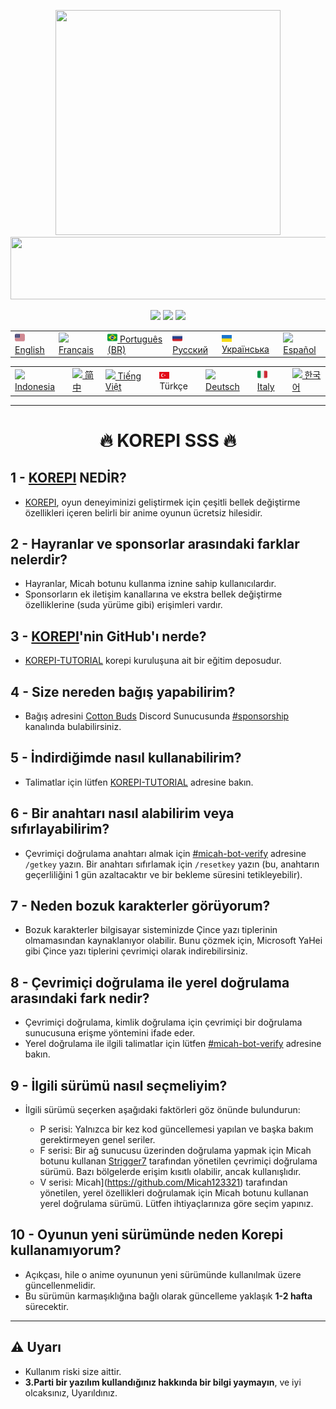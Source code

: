 <p align="center">
  <a href="#"><img width="360" height="360" src="https://media.discordapp.net/attachments/1033549666769449002/1107009612210765955/matches.png"></a>
  <a href="#"><img width="650" height="100" src="https://share.creavite.co/FBkHy3zbN4CgWCr0.gif"></a>
</p>

<p align="center">
	<a href="https://github.com/Korepi/keyauth-cpp-library/releases"><img src="https://img.shields.io/github/downloads/Korepi/keyauth-cpp-library/total.svg?style=for-the-badge&color=darkcyan"></a>
	<a href="https://github.com/Korepi/Korepi/graphs/contributors"><img src="https://img.shields.io/github/contributors/Korepi/Korepi?style=for-the-badge&color=darkcyan"></a>
	<a href="https://discord.gg/cottonbuds"><img src="https://img.shields.io/discord/440536354544156683?label=Discord&logo=discord&style=for-the-badge&color=darkviolet"></a>
</p>

<div align="center">
<table>
  <tr>
    <td valign="center"><a href="README.md"><img src="https://github.com/twitter/twemoji/blob/master/assets/svg/1f1fa-1f1f8.svg" width="16"/> English</td>
    <td valign="center"><a href="README_fr-fr.md"><img src="https://em-content.zobj.net/thumbs/160/twitter/154/flag-for-france_1f1eb-1f1f7.png" width="16"/> Français</td>
    <td valign="center"><a href="README_pt-br.md"><img src="https://github.com/twitter/twemoji/blob/master/assets/svg/1f1e7-1f1f7.svg" width="16"/> Português (BR)</td>
    <td valign="center"><a href="README_ru-ru.md"><img src="https://github.com/twitter/twemoji/blob/master/assets/svg/1f1f7-1f1fa.svg" width="16"/> Русский</a></td>
    <td valign="center"><a href="README_ua-ua.md"><img src="https://github.com/Andrew1397/Ukraine/blob/main/Flag_of_Ukraine.png" width="16"/> Українська</a></td>
    <td valign="center"><a href="README_es-cl.md"><img src="https://twemoji.maxcdn.com/v/13.0.0/svg/1f1e6-1f1f7.svg" width="16"/> Español</td>
      
  </tr>
</table>
</div>
<div align="center">
<table>
  <tr>
    <td valign="center"><a href="README_id-id.md"><img src="https://em-content.zobj.net/thumbs/120/twitter/351/flag-indonesia_1f1ee-1f1e9.png" width="16"/> Indonesia</td>
    <td valign="center"><a href="README_zh-cn.md"><img src="https://em-content.zobj.net/thumbs/120/twitter/351/flag-china_1f1e8-1f1f3.png" width="16"/> 简中</a></td> 
    <td valign="center"><a href="README_vi-vn.md"><img src="https://em-content.zobj.net/thumbs/120/twitter/351/flag-vietnam_1f1fb-1f1f3.png" width="16"/> Tiếng Việt </a></td>
    <td valign="center"><img src="https://raw.githubusercontent.com/hampusborgos/country-flags/ba2cf4101bf029d2ada26da2f95121de74581a4d/svg/tr.svg" width="16"/> Türkçe </a></td>
    <td valign="center"><a href="README_de-de.md"><img src="https://cdn.jsdelivr.net/gh/twitter/twemoji/assets/svg/1f1e9-1f1ea.svg" width="16"/> Deutsch</td>
    <td valign="center"><a href="README_it-it.md"><img src="https://github.com/twitter/twemoji/blob/master/assets/svg/1f1ee-1f1f9.svg" width="16"/> Italy</a></td>
    <td valign="center"><a href="README_ko-kr.md"><img src="https://em-content.zobj.net/source/twitter/53/flag-for-south-korea_1f1f0-1f1f7.png" width="16"/> 한국어</td>
  </tr>
</table>
</div>
	    
---
<div align="center">
  
# 🔥 KOREPI SSS 🔥

</div>

## 1 - [KOREPI](https://github.com/Korepi/Korepi) NEDİR?

- [KOREPI](https://github.com/Korepi/Korepi), oyun deneyiminizi geliştirmek için çeşitli bellek değiştirme özellikleri içeren belirli bir anime oyunun ücretsiz hilesidir.

## 2 - Hayranlar ve sponsorlar arasındaki farklar nelerdir?

- Hayranlar, Micah botunu kullanma iznine sahip kullanıcılardır.
- Sponsorların ek iletişim kanallarına ve ekstra bellek değiştirme özelliklerine (suda yürüme gibi) erişimleri vardır.

## 3 - [KOREPI](https://github.com/Korepi/Korepi)'nin GitHub'ı nerde?

- [KOREPI-TUTORIAL](https://github.com/Korepi/Korepi-Tutorial) korepi kuruluşuna ait bir eğitim deposudur.

## 4 - Size nereden bağış yapabilirim?

- Bağış adresini [Cotton Buds](https://discord.gg/cottonbuds) Discord Sunucusunda [#sponsorship](https://discord.com/channels/1069057220802781265/1097565269985071205) kanalında bulabilirsiniz.

## 5 - İndirdiğimde nasıl kullanabilirim?

- Talimatlar için lütfen [KOREPI-TUTORIAL](https://github.com/Korepi/Korepi-Tutorial) adresine bakın.

## 6 - Bir anahtarı nasıl alabilirim veya sıfırlayabilirim?

- Çevrimiçi doğrulama anahtarı almak için [#micah-bot-verify](https://discord.com/channels/1069057220802781265/1109781322005741658) adresine `/getkey` yazın. Bir anahtarı sıfırlamak için `/resetkey` yazın (bu, anahtarın geçerliliğini 1 gün azaltacaktır ve bir bekleme süresini tetikleyebilir).

## 7 - Neden bozuk karakterler görüyorum?

- Bozuk karakterler bilgisayar sisteminizde Çince yazı tiplerinin olmamasından kaynaklanıyor olabilir. Bunu çözmek için, Microsoft YaHei gibi Çince yazı tiplerini çevrimiçi olarak indirebilirsiniz.

## 8 - Çevrimiçi doğrulama ile yerel doğrulama arasındaki fark nedir?

- Çevrimiçi doğrulama, kimlik doğrulama için çevrimiçi bir doğrulama sunucusuna erişme yöntemini ifade eder.
- Yerel doğrulama ile ilgili talimatlar için lütfen [#micah-bot-verify](https://discord.com/channels/1069057220802781265/1109781322005741658) adresine bakın.

## 9 - İlgili sürümü nasıl seçmeliyim?

- İlgili sürümü seçerken aşağıdaki faktörleri göz önünde bulundurun:

   + P serisi: Yalnızca bir kez kod güncellemesi yapılan ve başka bakım gerektirmeyen genel seriler.
   + F serisi: Bir ağ sunucusu üzerinden doğrulama yapmak için Micah botunu kullanan [Strigger7](https://github.com/Strigger7) tarafından yönetilen çevrimiçi doğrulama sürümü. Bazı bölgelerde erişim kısıtlı olabilir, ancak kullanışlıdır.
   + V serisi: Micah](https://github.com/Micah123321) tarafından yönetilen, yerel özellikleri doğrulamak için Micah botunu kullanan yerel doğrulama sürümü.
Lütfen ihtiyaçlarınıza göre seçim yapınız.

## 10 - Oyunun yeni sürümünde neden Korepi kullanamıyorum?

- Açıkçası, hile o anime oyununun yeni sürümünde kullanılmak üzere güncellenmelidir.
- Bu sürümün karmaşıklığına bağlı olarak güncelleme yaklaşık **1-2 hafta** sürecektir.
---

## ⚠ Uyarı

- Kullanım riski size aittir.
- **3.Parti bir yazılım kullandığınız hakkında bir bilgi yaymayın**, ve iyi olcaksınız, Uyarıldınız.

